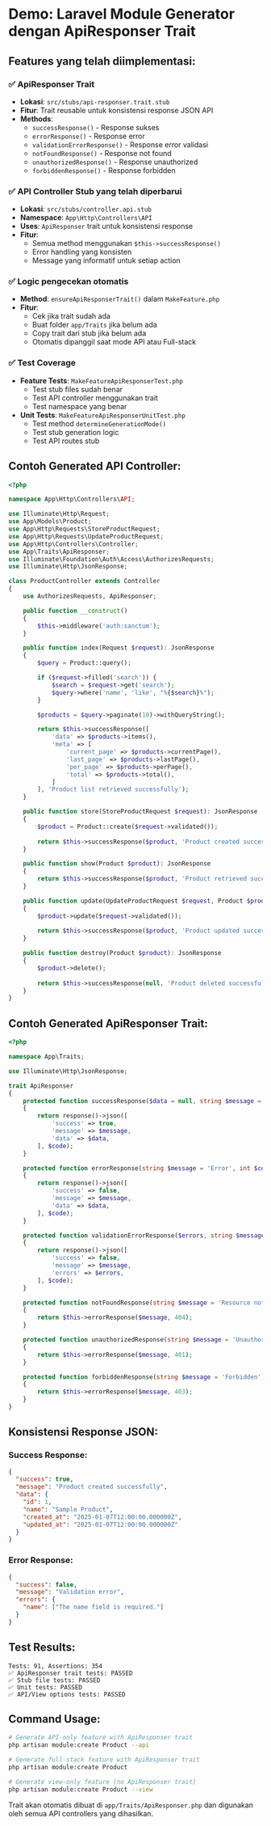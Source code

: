 # Demo: Laravel Module Generator dengan ApiResponser Trait

## Features yang telah diimplementasi:

### ✅ ApiResponser Trait 
- **Lokasi**: `src/stubs/api-responser.trait.stub`
- **Fitur**: Trait reusable untuk konsistensi response JSON API
- **Methods**: 
  - `successResponse()` - Response sukses
  - `errorResponse()` - Response error
  - `validationErrorResponse()` - Response error validasi
  - `notFoundResponse()` - Response not found 
  - `unauthorizedResponse()` - Response unauthorized
  - `forbiddenResponse()` - Response forbidden

### ✅ API Controller Stub yang telah diperbarui
- **Lokasi**: `src/stubs/controller.api.stub`
- **Namespace**: `App\Http\Controllers\API`
- **Uses**: `ApiResponser` trait untuk konsistensi response
- **Fitur**: 
  - Semua method menggunakan `$this->successResponse()`
  - Error handling yang konsisten
  - Message yang informatif untuk setiap action

### ✅ Logic pengecekan otomatis
- **Method**: `ensureApiResponserTrait()` dalam `MakeFeature.php`
- **Fitur**: 
  - Cek jika trait sudah ada
  - Buat folder `app/Traits` jika belum ada
  - Copy trait dari stub jika belum ada
  - Otomatis dipanggil saat mode API atau Full-stack

### ✅ Test Coverage
- **Feature Tests**: `MakeFeatureApiResponserTest.php` 
  - Test stub files sudah benar
  - Test API controller menggunakan trait
  - Test namespace yang benar
- **Unit Tests**: `MakeFeatureApiResponserUnitTest.php`
  - Test method `determineGenerationMode()`
  - Test stub generation logic
  - Test API routes stub

## Contoh Generated API Controller:

```php
<?php

namespace App\Http\Controllers\API;

use Illuminate\Http\Request;
use App\Models\Product;
use App\Http\Requests\StoreProductRequest;
use App\Http\Requests\UpdateProductRequest;
use App\Http\Controllers\Controller;
use App\Traits\ApiResponser;
use Illuminate\Foundation\Auth\Access\AuthorizesRequests;
use Illuminate\Http\JsonResponse;

class ProductController extends Controller
{
    use AuthorizesRequests, ApiResponser;

    public function __construct()
    {
        $this->middleware('auth:sanctum');
    }

    public function index(Request $request): JsonResponse
    {
        $query = Product::query();

        if ($request->filled('search')) {
            $search = $request->get('search');
            $query->where('name', 'like', "%{$search}%");
        }

        $products = $query->paginate(10)->withQueryString();

        return $this->successResponse([
            'data' => $products->items(),
            'meta' => [
                'current_page' => $products->currentPage(),
                'last_page' => $products->lastPage(),
                'per_page' => $products->perPage(),
                'total' => $products->total(),
            ]
        ], 'Product list retrieved successfully');
    }

    public function store(StoreProductRequest $request): JsonResponse
    {
        $product = Product::create($request->validated());
        
        return $this->successResponse($product, 'Product created successfully', 201);
    }

    public function show(Product $product): JsonResponse
    {
        return $this->successResponse($product, 'Product retrieved successfully');
    }

    public function update(UpdateProductRequest $request, Product $product): JsonResponse
    {
        $product->update($request->validated());
        
        return $this->successResponse($product, 'Product updated successfully');
    }

    public function destroy(Product $product): JsonResponse
    {
        $product->delete();
        
        return $this->successResponse(null, 'Product deleted successfully');
    }
}
```

## Contoh Generated ApiResponser Trait:

```php
<?php

namespace App\Traits;

use Illuminate\Http\JsonResponse;

trait ApiResponser
{
    protected function successResponse($data = null, string $message = 'Success', int $code = 200): JsonResponse
    {
        return response()->json([
            'success' => true,
            'message' => $message,
            'data' => $data,
        ], $code);
    }

    protected function errorResponse(string $message = 'Error', int $code = 400, $data = null): JsonResponse
    {
        return response()->json([
            'success' => false,
            'message' => $message,
            'data' => $data,
        ], $code);
    }

    protected function validationErrorResponse($errors, string $message = 'Validation error', int $code = 422): JsonResponse
    {
        return response()->json([
            'success' => false,
            'message' => $message,
            'errors' => $errors,
        ], $code);
    }

    protected function notFoundResponse(string $message = 'Resource not found'): JsonResponse
    {
        return $this->errorResponse($message, 404);
    }

    protected function unauthorizedResponse(string $message = 'Unauthorized'): JsonResponse
    {
        return $this->errorResponse($message, 401);
    }

    protected function forbiddenResponse(string $message = 'Forbidden'): JsonResponse
    {
        return $this->errorResponse($message, 403);
    }
}
```

## Konsistensi Response JSON:

### Success Response:
```json
{
  "success": true,
  "message": "Product created successfully",
  "data": {
    "id": 1,
    "name": "Sample Product",
    "created_at": "2025-01-07T12:00:00.000000Z",
    "updated_at": "2025-01-07T12:00:00.000000Z"
  }
}
```

### Error Response:
```json
{
  "success": false,
  "message": "Validation error",
  "errors": {
    "name": ["The name field is required."]
  }
}
```

## Test Results:
```
Tests: 91, Assertions: 354
✅ ApiResponser trait tests: PASSED
✅ Stub file tests: PASSED  
✅ Unit tests: PASSED
✅ API/View options tests: PASSED
```

## Command Usage:

```bash
# Generate API-only feature with ApiResponser trait
php artisan module:create Product --api

# Generate full-stack feature with ApiResponser trait  
php artisan module:create Product

# Generate view-only feature (no ApiResponser trait)
php artisan module:create Product --view
```

Trait akan otomatis dibuat di `app/Traits/ApiResponser.php` dan digunakan oleh semua API controllers yang dihasilkan.
